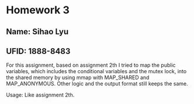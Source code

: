 # Homework 3
## Name: Sihao Lyu
## UFID: 1888-8483

For this assignment, based on assignment 2th I tried to map the public variables, which includes the conditional variables and the mutex lock, into the shared memory by using mmap with MAP_SHARED and MAP_ANONYMOUS. Other logic and the output format still keeps the same.

Usage: Like assignment 2th.